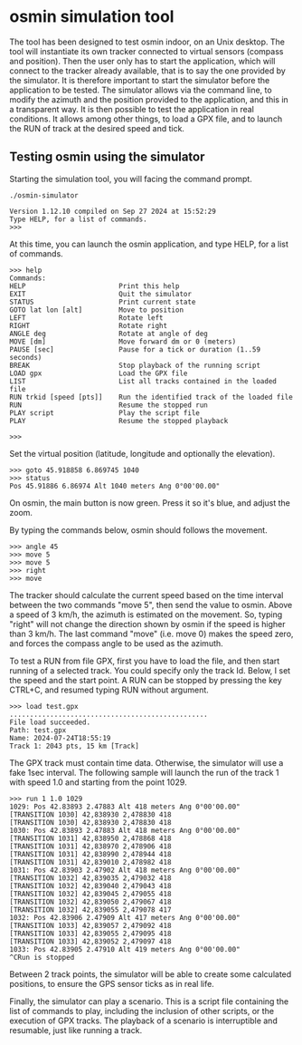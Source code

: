 # osmin simulation tool
The tool has been designed to test osmin indoor, on an Unix desktop. The tool will instantiate its own tracker connected to virtual sensors (compass and position).
Then the user only has to start the application, which will connect to the tracker already available, that is to say the one provided by the simulator. It is therefore important to start the simulator before the application to be tested.
The simulator allows via the command line, to modify the azimuth and the position provided to the application, and this in a transparent way. It is then possible to test the application in real conditions. It allows among other things, to load a GPX file, and to launch the RUN of track at the desired speed and tick.

## Testing osmin using the simulator

Starting the simulation tool, you will facing the command prompt. 
```
./osmin-simulator

Version 1.12.10 compiled on Sep 27 2024 at 15:52:29
Type HELP, for a list of commands.
>>>
```

At this time, you can launch the osmin application, and type HELP, for a list of commands.
```
>>> help
Commands:
HELP                       Print this help
EXIT                       Quit the simulator
STATUS                     Print current state
GOTO lat lon [alt]         Move to position
LEFT                       Rotate left
RIGHT                      Rotate right
ANGLE deg                  Rotate at angle of deg
MOVE [dm]                  Move forward dm or 0 (meters)
PAUSE [sec]                Pause for a tick or duration (1..59 seconds)
BREAK                      Stop playback of the running script
LOAD gpx                   Load the GPX file
LIST                       List all tracks contained in the loaded file
RUN trkid [speed [pts]]    Run the identified track of the loaded file
RUN                        Resume the stopped run
PLAY script                Play the script file
PLAY                       Resume the stopped playback

>>>
```

Set the virtual position (latitude, longitude and optionally the elevation).
```
>>> goto 45.918858 6.869745 1040
>>> status
Pos 45.91886 6.86974 Alt 1040 meters Ang 0°00'00.00"
```
On osmin, the main button is now green. Press it so it's blue, and adjust the zoom.

By typing the commands below, osmin should follows the movement.
```
>>> angle 45
>>> move 5
>>> move 5
>>> right
>>> move
```
The tracker should calculate the current speed based on the time interval between the two commands "move 5", then send the value to osmin. Above a speed of 3 km/h, the azimuth is estimated on the movement. So, typing "right" will not change the direction shown by osmin if the speed is higher than 3 km/h. The last command "move" (i.e. move 0) makes the speed zero, and forces the compass angle to be used as the azimuth.
 
To test a RUN from file GPX, first you have to load the file, and then start running of a selected track. You could specify only the track Id. Below, I set the speed and the start point. A RUN can be stopped by pressing the key CTRL+C, and resumed typing RUN without argument.
```
>>> load test.gpx
.................................................
File load succeeded.
Path: test.gpx
Name: 2024-07-24T18:55:19
Track 1: 2043 pts, 15 km [Track]
```

The GPX track must contain time data. Otherwise, the simulator will use a fake 1sec interval. The following sample will launch the run of the track 1 with speed 1.0 and starting from the point 1029.
```
>>> run 1 1.0 1029
1029: Pos 42.83893 2.47883 Alt 418 meters Ang 0°00'00.00"
[TRANSITION 1030] 42,838930 2,478830 418
[TRANSITION 1030] 42,838930 2,478830 418
1030: Pos 42.83893 2.47883 Alt 418 meters Ang 0°00'00.00"
[TRANSITION 1031] 42,838950 2,478868 418
[TRANSITION 1031] 42,838970 2,478906 418
[TRANSITION 1031] 42,838990 2,478944 418
[TRANSITION 1031] 42,839010 2,478982 418
1031: Pos 42.83903 2.47902 Alt 418 meters Ang 0°00'00.00"
[TRANSITION 1032] 42,839035 2,479032 418
[TRANSITION 1032] 42,839040 2,479043 418
[TRANSITION 1032] 42,839045 2,479055 418
[TRANSITION 1032] 42,839050 2,479067 418
[TRANSITION 1032] 42,839055 2,479078 417
1032: Pos 42.83906 2.47909 Alt 417 meters Ang 0°00'00.00"
[TRANSITION 1033] 42,839057 2,479092 418
[TRANSITION 1033] 42,839055 2,479095 418
[TRANSITION 1033] 42,839052 2,479097 418
1033: Pos 42.83905 2.47910 Alt 419 meters Ang 0°00'00.00"
^CRun is stopped
```

Between 2 track points, the simulator will be able to create some calculated positions, to ensure the GPS sensor ticks as in real life.

Finally, the simulator can play a scenario. This is a script file containing the list of commands to play, including the inclusion of other scripts, or the execution of GPX tracks. The playback of a scenario is interruptible and resumable, just like running a track.

